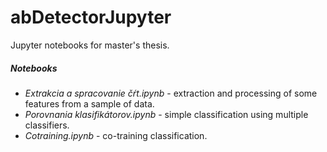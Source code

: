 # abDetectorJupyter

Jupyter notebooks for master's thesis.

##### Notebooks
- *Extrakcia a spracovanie čŕt.ipynb* - extraction and processing of some features from a sample of data.
- *Porovnania klasifikátorov.ipynb* - simple classification using multiple classifiers.
- *Cotraining.ipynb* - co-training classification.

